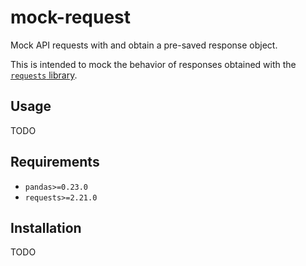 # mock-request
Mock API requests with and obtain a pre-saved response object.

This is intended to mock the behavior of responses obtained with the [`requests` library](https://requests.readthedocs.io/en/master/).

## Usage
TODO

## Requirements
- `pandas>=0.23.0`
- `requests>=2.21.0`

## Installation
TODO
